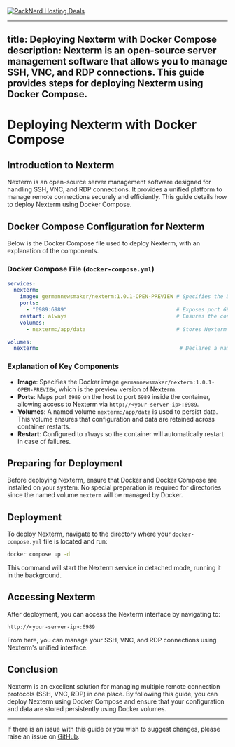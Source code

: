 <a href="https://my.racknerd.com/aff.php?aff=5792&ref=techdox.nz" target="_blank">
    <img src="https://racknerd.com/banners/728x90.gif" alt="RackNerd Hosting Deals">
</a>

---
title: Deploying Nexterm with Docker Compose
description: Nexterm is an open-source server management software that allows you to manage SSH, VNC, and RDP connections. This guide provides steps for deploying Nexterm using Docker Compose.
---

# Deploying Nexterm with Docker Compose

## Introduction to Nexterm

Nexterm is an open-source server management software designed for handling SSH, VNC, and RDP connections. It provides a unified platform to manage remote connections securely and efficiently. This guide details how to deploy Nexterm using Docker Compose.

## Docker Compose Configuration for Nexterm

Below is the Docker Compose file used to deploy Nexterm, with an explanation of the components.

### Docker Compose File (`docker-compose.yml`)

```yaml
services:
  nexterm:
    image: germannewsmaker/nexterm:1.0.1-OPEN-PREVIEW # Specifies the Docker image for Nexterm.
    ports:
      - "6989:6989"                                   # Exposes port 6989 for accessing Nexterm's interface.
    restart: always                                   # Ensures the container restarts automatically if stopped.
    volumes:
      - nexterm:/app/data                             # Stores Nexterm's data persistently.

volumes:
  nexterm:                                             # Declares a named volume for data persistence.
```

### Explanation of Key Components

- **Image**: Specifies the Docker image `germannewsmaker/nexterm:1.0.1-OPEN-PREVIEW`, which is the preview version of Nexterm.
- **Ports**: Maps port `6989` on the host to port `6989` inside the container, allowing access to Nexterm via `http://<your-server-ip>:6989`.
- **Volumes**: A named volume `nexterm:/app/data` is used to persist data. This volume ensures that configuration and data are retained across container restarts.
- **Restart**: Configured to `always` so the container will automatically restart in case of failures.

## Preparing for Deployment

Before deploying Nexterm, ensure that Docker and Docker Compose are installed on your system. No special preparation is required for directories since the named volume `nexterm` will be managed by Docker.

## Deployment

To deploy Nexterm, navigate to the directory where your `docker-compose.yml` file is located and run:

```bash
docker compose up -d
```

This command will start the Nexterm service in detached mode, running it in the background.

## Accessing Nexterm

After deployment, you can access the Nexterm interface by navigating to:

```
http://<your-server-ip>:6989
```

From here, you can manage your SSH, VNC, and RDP connections using Nexterm's unified interface.

## Conclusion

Nexterm is an excellent solution for managing multiple remote connection protocols (SSH, VNC, RDP) in one place. By following this guide, you can deploy Nexterm using Docker Compose and ensure that your configuration and data are stored persistently using Docker volumes.

---

If there is an issue with this guide or you wish to suggest changes, please raise an issue on [GitHub](https://github.com/Techdox/techdox-docs).
